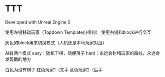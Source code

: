 # TTT

Developed with Unreal Engine 5

使用左键移动玩家（Topdown Template自带的）
使用右键和block进行交互

灰色的block用来切换模式（人机还是本地玩家对战）

AI有两个模式
easy：随机下棋，随便落子
hard：永远会封堵玩家的路线，永远会发现赢的地方

白色为没有棋子
红色玩家1（先手
蓝色玩家2（后手